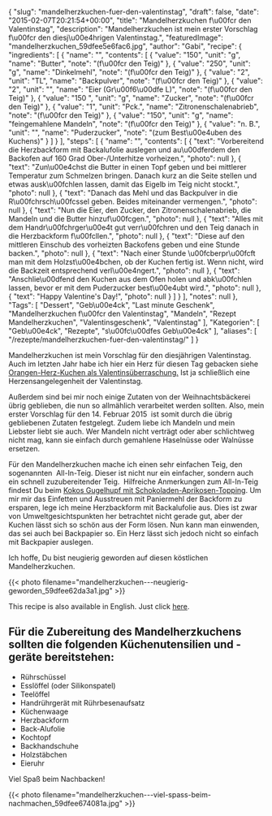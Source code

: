 {
    "slug": "mandelherzkuchen-fuer-den-valentinstag",
    "draft": false,
    "date": "2015-02-07T20:21:54+00:00",
    "title": "Mandelherzkuchen f\u00fcr den Valentinstag",
    "description": "Mandelherzkuchen ist mein erster Vorschlag f\u00fcr den diesj\u00e4hrigen Valentinstag.",
    "featuredImage": "mandelherzkuchen_59dfee5e6fac6.jpg",
    "author": "Gabi",
    "recipe": {
        "ingredients": [
            {
                "name": "",
                "contents": [
                    {
                        "value": "150",
                        "unit": "g",
                        "name": "Butter",
                        "note": "(f\u00fcr den Teig)"
                    },
                    {
                        "value": "250",
                        "unit": "g",
                        "name": "Dinkelmehl",
                        "note": "(f\u00fcr den Teig)"
                    },
                    {
                        "value": "2",
                        "unit": "TL",
                        "name": "Backpulver",
                        "note": "(f\u00fcr den Teig)"
                    },
                    {
                        "value": "2",
                        "unit": "",
                        "name": "Eier (Gr\u00f6\u00dfe L)",
                        "note": "(f\u00fcr den Teig)"
                    },
                    {
                        "value": "150 ",
                        "unit": "g",
                        "name": "Zucker",
                        "note": "(f\u00fcr den Teig)"
                    },
                    {
                        "value": "1",
                        "unit": "Pck.",
                        "name": "Zitronenschalenabrieb",
                        "note": "(f\u00fcr den Teig)"
                    },
                    {
                        "value": "150",
                        "unit": "g",
                        "name": "feingemahlene Mandeln",
                        "note": "(f\u00fcr den Teig)"
                    },
                    {
                        "value": "n. B.",
                        "unit": "",
                        "name": "Puderzucker",
                        "note": "(zum Best\u00e4uben des Kuchens)"
                    }
                ]
            }
        ],
        "steps": [
            {
                "name": "",
                "contents": [
                    {
                        "text": "Vorbereitend die Herzbackform mit Backalufolie auslegen und au\u00dferdem den Backofen auf 160 Grad Ober-\/Unterhitze vorheizen.",
                        "photo": null
                    },
                    {
                        "text": "Zun\u00e4chst die Butter in einen Topf geben und bei mittlerer Temperatur zum Schmelzen bringen. Danach kurz an die Seite stellen und etwas ausk\u00fchlen lassen, damit das Eigelb im Teig nicht stockt.",
                        "photo": null
                    },
                    {
                        "text": "Danach das Mehl und das Backpulver in die R\u00fchrsch\u00fcssel geben. Beides miteinander vermengen.",
                        "photo": null
                    },
                    {
                        "text": "Nun die Eier, den Zucker, den Zitronenschalenabrieb, die Mandeln und die Butter hinzuf\u00fcgen.",
                        "photo": null
                    },
                    {
                        "text": "Alles mit dem Handr\u00fchrger\u00e4t gut verr\u00fchren und den Teig danach in die Herzbackform f\u00fcllen.",
                        "photo": null
                    },
                    {
                        "text": "Diese auf den mittleren Einschub des vorheizten Backofens geben und eine Stunde backen.",
                        "photo": null
                    },
                    {
                        "text": "Nach einer Stunde \u00fcberpr\u00fcft man mit dem Holzst\u00e4bchen, ob der Kuchen fertig ist. Wenn nicht, wird die Backzeit entsprechend verl\u00e4ngert.",
                        "photo": null
                    },
                    {
                        "text": "Anschlie\u00dfend den Kuchen aus dem Ofen holen und abk\u00fchlen lassen, bevor er mit dem Puderzucker best\u00e4ubt wird.",
                        "photo": null
                    },
                    {
                        "text": "Happy Valentine's Day!",
                        "photo": null
                    }
                ]
            }
        ],
        "notes": null
    },
    "Tags": [
        "Dessert",
        "Geb\u00e4ck",
        "Last minute Geschenk",
        "Mandelherzkuchen f\u00fcr den Valentinstag",
        "Mandeln",
        "Rezept Mandelherzkuchen",
        "Valentinsgeschenk",
        "Valentinstag"
    ],
    "Kategorien": [
        "Geb\u00e4ck",
        "Rezepte",
        "s\u00fc\u00dfes Geb\u00e4ck"
    ],
    "aliases": [
        "\/rezepte\/mandelherzkuchen-fuer-den-valentinstag\/"
    ]
}

Mandelherzkuchen ist mein Vorschlag für den diesjährigen Valentinstag. Auch im letzten Jahr habe ich hier ein Herz für diesen Tag gebacken siehe [Orangen-Herz-Kuchen als Valentinsüberraschung.][1] Ist ja schließlich eine Herzensangelegenheit der Valentinstag.

Außerdem sind bei mir noch einige Zutaten von der Weihnachtsbäckerei übrig geblieben, die nun so allmählich verarbeitet werden sollten. Also, mein erster Vorschlag für den 14. Februar 2015  ist somit durch die übrig gebliebenen Zutaten festgelegt. Zudem liebe ich Mandeln und mein Liebster liebt sie auch. Wer Mandeln nicht verträgt oder aber schlichtweg nicht mag, kann sie einfach durch gemahlene Haselnüsse oder Walnüsse ersetzen.

Für den Mandelherzkuchen mache ich einen sehr einfachen Teig, den sogenannten  All-In-Teig. Dieser ist nicht nur ein einfacher, sondern auch ein schnell zuzubereitender Teig.  Hilfreiche Anmerkungen zum All-In-Teig findest Du beim [Kokos Gugelhupf mit Schokoladen-Aprikosen-Topping][2]. Um mir mir das Einfetten und Ausstreuen mit Paniermehl der Backform zu ersparen, lege ich meine Herzbackform mit Backalufolie aus. Dies ist zwar von Umweltgesichtspunkten her betrachtet nicht gerade gut, aber der Kuchen lässt sich so schön aus der Form lösen. Nun kann man einwenden, das sei auch bei Backpapier so. Ein Herz lässt sich jedoch nicht so einfach mit Backpapier auslegen.

Ich hoffe, Du bist neugierig geworden auf diesen köstlichen Mandelherzkuchen.

 

{{< photo filename="mandelherzkuchen---neugierig-geworden_59dfee62da3a1.jpg" >}}

 

This recipe is also available in English. Just click [here][3].

 

## Für die Zubereitung des Mandelherzkuchens sollten die folgenden Küchenutensilien und -geräte bereitstehen:

 * Rührschüssel
 * Esslöffel (oder Silikonspatel)
 * Teelöffel
 * Handrührgerät mit Rührbesenaufsatz
 * Küchenwaage
 * Herzbackform
 * Back-Alufolie
 * Kochtopf
 * Backhandschuhe
 * Holzstäbchen
 * Eieruhr

Viel Spaß beim Nachbacken!

 

{{< photo filename="mandelherzkuchen---viel-spass-beim-nachmachen_59dfee674081a.jpg" >}}





 [1]: https://kochfokus.de/rezepte/orangen-herz-kuchen-als-valentinsueberraschung/ "Orangen-Herz-Kuchen als Valentinsüberraschung"
 [2]: https://kochfokus.de/rezepte/kokos-gugelhupf-mit-schokoladen-aprikosen-topping/ "Kokos Gugelhupf mit Schokoladen-Aprikosen-Topping"
 [3]: https://deliciouslygabi.com/recipe/almond-cake-valentines-day/